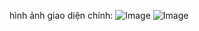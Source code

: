 hình ảnh giao diện chính:
![Image](https://github.com/user-attachments/assets/90ec01ba-fcd9-477e-9112-844c6eb26ef6)
![Image](https://github.com/user-attachments/assets/c7abbdf7-cd3a-4269-a623-86aa7520d4b1)

